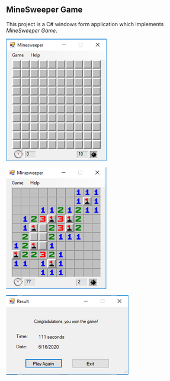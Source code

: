 ## MineSweeper Game
This project is a C# windows form application which implements _MineSweeper Game_.

![](docs/1.PNG)

![](docs/2.PNG)

![](docs/3.PNG)
